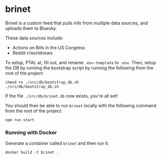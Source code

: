 # brinet
Brinet is a custom feed that pulls info from multiple data sources, and uploads them to Bluesky.

These data sources include:
- Actions on Bills in the US Congress
- Reddit r/worldnews

To setup, PTAL at, fill out, and rename `.env-template` to `.env`.
Then, setup the DB by running the bootstrap script by running the following from the root of the project:
```
chmod +x ./src/db/bootstrap_db.sh
./src/db/bootstrap_db.sh
```
If the file `./src/db/brinet.db` now exists, you're all set!

You should then be able to run `brinet` locally with the following command from the root of the project:
```
npm run start
```

### Running with Docker
Generate a container called `brinet` and then run it:
```
docker build -t brinet .
```
